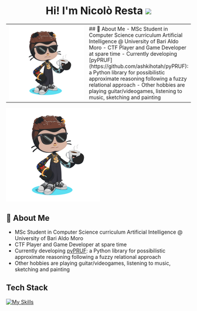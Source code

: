 <h1 align="center"> Hi! I'm Nicolò Resta <img src="https://media.giphy.com/media/hvRJCLFzcasrR4ia7z/giphy.gif" width="35"></h1>

<table>
  <tr>
    <td width="256px">
      <img src="https://github.com/ashkihotah/ashkihotah/blob/main/my_octocat.png" width="256">
    </td>
    <td>
      ## 🚀 About Me
      - MSc Student in Computer Science curriculum Artificial Intelligence @ University of Bari Aldo Moro
      - CTF Player and Game Developer at spare time
      - Currently developing [pyPRUF](https://github.com/ashkihotah/pyPRUF): a Python library for possibilistic approximate reasoning following a fuzzy relational approach
      - Other hobbies are playing guitar/videogames, listening to music, sketching and painting
    </td>
  </tr>
</table>

<img src="https://github.com/ashkihotah/ashkihotah/blob/main/my_octocat.png" width="256">

## 🚀 About Me
- MSc Student in Computer Science curriculum Artificial Intelligence @ University of Bari Aldo Moro
- CTF Player and Game Developer at spare time
- Currently developing [pyPRUF](https://github.com/ashkihotah/pyPRUF): a Python library for possibilistic approximate reasoning following a fuzzy relational approach
- Other hobbies are playing guitar/videogames, listening to music, sketching and painting

## Tech Stack
[![My Skills](https://skillicons.dev/icons?i=linux,kali,bash,powershell,c,cpp,cmake,java,mysql,py,pytorch,tensorflow,godot,matlab,php,html,javascript,processing,md,git,github,docker,vscode,neovim,vim,pycharm,sublime,idea,eclipse,latex)](https://skillicons.dev)

